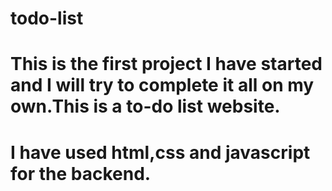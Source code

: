 # todo-list
# This is the first project I have  started  and I will try to complete it all on my own.This is a to-do list website.
# I have used html,css and javascript for the backend.
